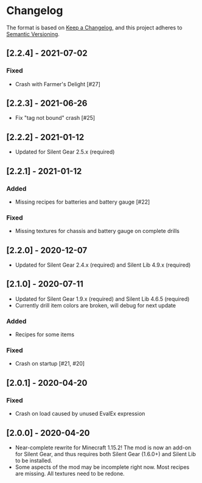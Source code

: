 # Changelog

The format is based on [Keep a Changelog](https://keepachangelog.com/en/1.0.0/),
and this project adheres to [Semantic Versioning](https://semver.org/spec/v2.0.0.html).

## [2.2.4] - 2021-07-02
### Fixed
- Crash with Farmer's Delight [#27]

## [2.2.3] - 2021-06-26
- Fix "tag not bound" crash [#25]

## [2.2.2] - 2021-01-12
- Updated for Silent Gear 2.5.x (required)

## [2.2.1] - 2021-01-12
### Added
- Missing recipes for batteries and battery gauge [#22]
### Fixed
- Missing textures for chassis and battery gauge on complete drills

## [2.2.0] - 2020-12-07
- Updated for Silent Gear 2.4.x (required) and Silent Lib 4.9.x (required)

## [2.1.0] - 2020-07-11
- Updated for Silent Gear 1.9.x (required) and Silent Lib 4.6.5 (required)
- Currently drill item colors are broken, will debug for next update
### Added
- Recipes for some items
### Fixed
- Crash on startup [#21, #20]

## [2.0.1] - 2020-04-20
### Fixed
- Crash on load caused by unused EvalEx expression

## [2.0.0] - 2020-04-20
- Near-complete rewrite for Minecraft 1.15.2! The mod is now an add-on for Silent Gear, and thus requires both Silent Gear (1.6.0+) and Silent Lib to be installed.
- Some aspects of the mod may be incomplete right now. Most recipes are missing. All textures need to be redone.
